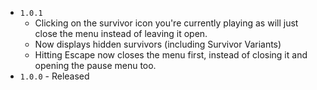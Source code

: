 ﻿* `1.0.1`
	* Clicking on the survivor icon you're currently playing as will just close the menu instead of leaving it open.
	* Now displays hidden survivors (including Survivor Variants)
	* Hitting Escape now closes the menu first, instead of closing it and opening the pause menu too.
* `1.0.0` - Released